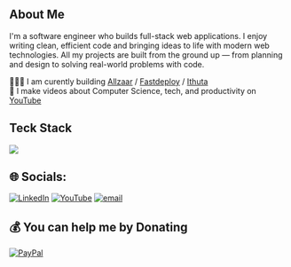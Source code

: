 ## About Me

I'm a software engineer who builds full-stack web applications. I enjoy writing clean, efficient code and bringing ideas to life with modern web technologies. All my projects are built from the ground up — from planning and design to solving real-world problems with code. 

👩🏻‍🎓 I am curently building  [Allzaar](https://allzaar.com) / [Fastdeploy](https://fastdeploy.space) / [Ithuta](https://ithuta.vercel.app) <br>
🎨 I make videos about Computer Science, tech, and productivity on [YouTube](https://www.youtube.com/@joaomarcosjova)


## Teck Stack

<p align="left">
  <img src="https://skillicons.dev/icons?i=html,css,js,ts,react,nextjs,php,laravel,nodejs,express,bootstrap,tailwind,materialui,mysql,mongodb,vscode,github,git,linux,figma,bash,postman,redux,docker" />
</p>


## 🌐 Socials:

[![LinkedIn](https://img.shields.io/badge/LinkedIn-%230077B5.svg?logo=linkedin&logoColor=white)](https://linkedin.com/in/https://www.linkedin.com/in/joaomarcosjova/) [![YouTube](https://img.shields.io/badge/YouTube-%23FF0000.svg?logo=YouTube&logoColor=white)](https://youtube.com/@https://www.youtube.com/@joaomarcosjova) [![email](https://img.shields.io/badge/Email-D14836?logo=gmail&logoColor=white)](mailto:marcosjova3@gmail.com)

## 💰 You can help me by Donating
[![PayPal](https://img.shields.io/badge/PayPal-00457C?style=for-the-badge&logo=paypal&logoColor=white)](https://paypal.me/marcosjova3@gmail.com) 

  
<!-- Proudly created with GPRM ( https://gprm.itsvg.in ) -->

